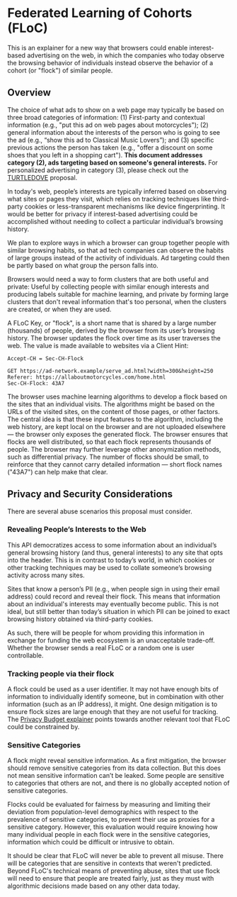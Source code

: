 # Federated Learning of Cohorts (FLoC)
This is an explainer for a new way that browsers could enable interest-based advertising on the web, in which the companies who today observe the browsing behavior of individuals instead observe the behavior of a cohort (or "flock") of similar people.

## Overview

The choice of what ads to show on a web page may typically be based on three broad categories of information: (1) First-party and contextual information (e.g., "put this ad on web pages about motorcycles"); (2) general information about the interests of the person who is going to see the ad (e.g., “show this ad to Classical Music Lovers”); and (3) specific previous actions the person has taken (e.g., "offer a discount on some shoes that you left in a shopping cart"). **This document addresses category (2), ads targeting based on someone's general interests.**  For personalized advertising in category (3), please check out the [TURTLEDOVE](https://github.com/michaelkleber/turtledove) proposal.

  

In today's web, people’s interests are typically inferred based on observing what sites or pages they visit, which relies on tracking techniques like third-party cookies or less-transparent mechanisms like device fingerprinting. It would be better for privacy if interest-based advertising could be accomplished without needing to collect a particular individual’s browsing history.

  

We plan to explore ways in which a browser can group together people with similar browsing habits, so that ad tech companies can observe the habits of large groups instead of the activity of individuals. Ad targeting could then be partly based on what group the person falls into.

  

Browsers would need a way to form clusters that are both useful and private: Useful by collecting people with similar enough interests and producing labels suitable for machine learning, and private by forming large clusters that don't reveal information that's too personal, when the clusters are created, or when they are used.

  

A FLoC Key, or "flock", is a short name that is shared by a large number (thousands) of people, derived by the browser from its user’s browsing history. The browser updates the flock over time as its user traverses the web. The value is made available to websites via a Client Hint:

```http
Accept-CH = Sec-CH-Flock
```
```http
GET https://ad-network.example/serve_ad.html?width=300&height=250
Referer: https://allaboutmotorcycles.com/home.html
Sec-CH-Flock: 43A7
```

The browser uses machine learning algorithms to develop a flock based on the sites that an individual visits. The algorithms might be based on the URLs of the visited sites, on the content of those pages, or other factors. The central idea is that these input features to the algorithm, including the web history, are kept local on the browser and are not uploaded elsewhere — the browser only exposes the generated flock. The browser ensures that flocks are well distributed, so that each flock represents thousands of people. The browser may further leverage other anonymization methods, such as differential privacy. The number of flocks should be small, to reinforce that they cannot carry detailed information — short flock names ("43A7") can help make that clear.

## Privacy and Security Considerations
There are several abuse scenarios this proposal must consider.

### Revealing People’s Interests to the Web
This API democratizes access to some information about an individual’s general browsing history (and thus, general interests) to any site that opts into the header. This is in contrast to today’s world, in which cookies or other tracking techniques may be used to collate someone’s browsing activity across many sites.

Sites that know a person’s PII (e.g., when people sign in using their email address) could record and reveal their flock. This means that information about an individual's interests may eventually become public. This is not ideal, but still better than today’s situation in which PII can be joined to exact browsing history obtained via third-party cookies.

As such, there will be people for whom providing this information in exchange for funding the web ecosystem is an unacceptable trade-off. Whether the browser sends a real FLoC or a random one is user controllable.

### Tracking people via their flock
A flock could be used as a user identifier. It may not have enough bits of information to individually identify someone, but in combination with other information (such as an IP address), it might. One design mitigation is to ensure flock sizes are large enough that they are not useful for tracking. The [Privacy Budget explainer](https://github.com/bslassey/privacy-budget) points towards another relevant tool that FLoC could be constrained by.

### Sensitive Categories
A flock might reveal sensitive information. As a first mitigation, the browser should remove sensitive categories from its data collection. But this does not mean sensitive information can’t be leaked. Some people are sensitive to categories that others are not, and there is no globally accepted notion of sensitive categories.

Flocks could be evaluated for fairness by measuring and limiting their deviation from population-level demographics with respect to the prevalence of sensitive categories, to prevent their use as proxies for a sensitive category. However, this evaluation would require knowing how many individual people in each flock were in the sensitive categories, information which could be difficult or intrusive to obtain.

It should be clear that FLoC will never be able to prevent all misuse. There will be categories that are sensitive in contexts that weren't predicted. Beyond FLoC's technical means of preventing abuse, sites that use flock will need to ensure that people are treated fairly, just as they must with algorithmic decisions made based on any other data today.
